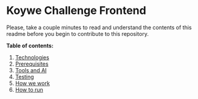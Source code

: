 # Koywe Challenge Frontend

Please, take a couple minutes to read and understand the contents of this readme before you begin to contribute to this repository.

**Table of contents:**

1. [Technologies](./docs/readme/01-technologies.md)
2. [Prerequisites](./docs/readme/02-prerequisites.md)
3. [Tools and AI](./docs/readme/03-tools-and-ai.md)
4. [Testing](./docs/readme/04-testing.md)
5. [How we work](./docs/readme/05-how-we-work.md)
6. [How to run](./docs/readme/06-how-to-run.md)

